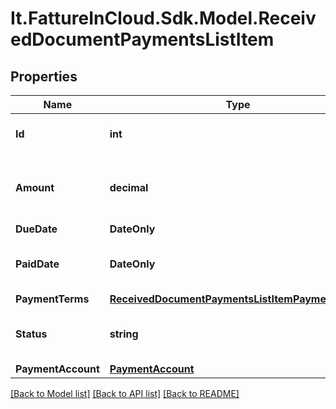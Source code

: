 # It.FattureInCloud.Sdk.Model.ReceivedDocumentPaymentsListItem

## Properties

Name | Type | Description | Notes
------------ | ------------- | ------------- | -------------
**Id** | **int** | Received document payment id | [optional] 
**Amount** | **decimal** | Received document payment total amount | [optional] 
**DueDate** | **DateOnly** | Due date | [optional] 
**PaidDate** | **DateOnly** | Received document payment paid date | [optional] 
**PaymentTerms** | [**ReceivedDocumentPaymentsListItemPaymentTerms**](ReceivedDocumentPaymentsListItemPaymentTerms.md) |  | [optional] 
**Status** | **string** | Received document payment status | [optional] 
**PaymentAccount** | [**PaymentAccount**](PaymentAccount.md) |  | [optional] 

[[Back to Model list]](../../README.md#documentation-for-models) [[Back to API list]](../../README.md#documentation-for-api-endpoints) [[Back to README]](../../README.md)

